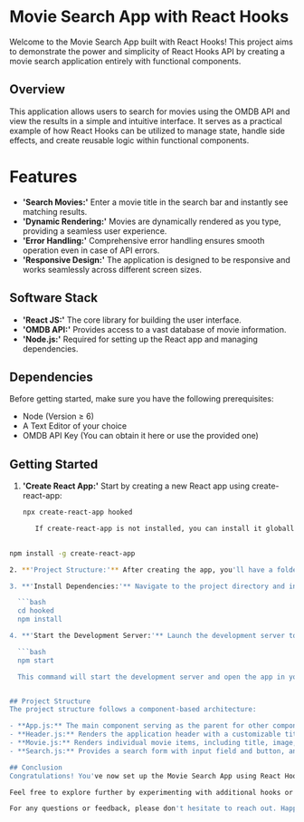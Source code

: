 # Movie Search App with React Hooks
Welcome to the Movie Search App built with React Hooks! This project aims to demonstrate the power and simplicity of React Hooks API by creating a movie search application entirely with functional components.

## Overview
This application allows users to search for movies using the OMDB API and view the results in a simple and intuitive interface. It serves as a practical example of how React Hooks can be utilized to manage state, handle side effects, and create reusable logic within functional components.

# Features
  - **'Search Movies:'** Enter a movie title in the search bar and instantly see matching results.
  - **'Dynamic Rendering:'** Movies are dynamically rendered as you type, providing a seamless user experience.
  - **'Error Handling:'** Comprehensive error handling ensures smooth operation even in case of API errors.
  - **'Responsive Design:'** The application is designed to be responsive and works seamlessly across different screen sizes.

## Software Stack
  - **'React JS:'** The core library for building the user interface.
  - **'OMDB API:'** Provides access to a vast database of movie information.
  - **'Node.js:'** Required for setting up the React app and managing dependencies.

## Dependencies
Before getting started, make sure you have the following prerequisites:

  - Node (Version ≥ 6)
  - A Text Editor of your choice
  - OMDB API Key (You can obtain it here or use the provided one)

## Getting Started
 
1. **'Create React App:'** Start by creating a new React app using create-react-app:
   
   ```bash
   npx create-react-app hooked

      If create-react-app is not installed, you can install it globally:
  
  ```bash
  npm install -g create-react-app

2. **'Project Structure:'** After creating the app, you'll have a folder named "hooked" containing the initial project structure.

3. **'Install Dependencies:'** Navigate to the project directory and install the necessary dependencies:

    ```bash
    cd hooked
    npm install

4. **'Start the Development Server:'** Launch the development server to see the app in action:

    ```bash
    npm start

    This command will start the development server and open the app in your default web browser.


## Project Structure
The project structure follows a component-based architecture:

  - **App.js:** The main component serving as the parent for other components. It handles API requests and renders the UI.
  - **Header.js:** Renders the application header with a customizable title.
  - **Movie.js:** Renders individual movie items, including title, image, and year.
  - **Search.js:** Provides a search form with input field and button, and handles user input and search functionality.

## Conclusion
Congratulations! You've now set up the Movie Search App using React Hooks. This project serves as a practical introduction to the capabilities of Hooks and demonstrates how they can simplify React development.

Feel free to explore further by experimenting with additional hooks or implementing your own custom hooks. Join the excitement around React Hooks and unleash the full potential of functional components in your projects!

For any questions or feedback, please don't hesitate to reach out. Happy coding! 🚀


